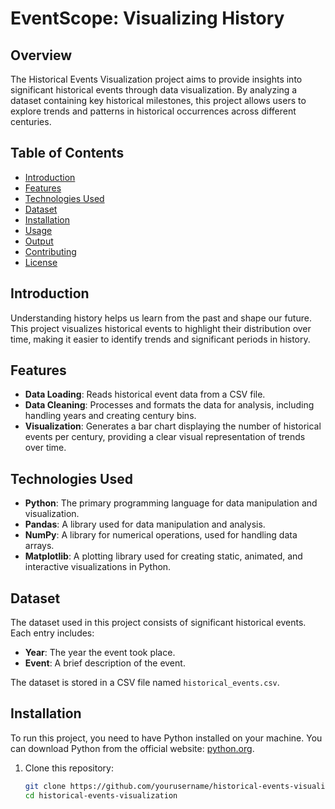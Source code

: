 # EventScope: Visualizing History

## Overview

The Historical Events Visualization project aims to provide insights into significant historical events through data visualization. By analyzing a dataset containing key historical milestones, this project allows users to explore trends and patterns in historical occurrences across different centuries.

## Table of Contents

- [Introduction](#introduction)
- [Features](#features)
- [Technologies Used](#technologies-used)
- [Dataset](#dataset)
- [Installation](#installation)
- [Usage](#usage)
- [Output](#output)
- [Contributing](#contributing)
- [License](#license)

## Introduction

Understanding history helps us learn from the past and shape our future. This project visualizes historical events to highlight their distribution over time, making it easier to identify trends and significant periods in history.

## Features

- **Data Loading**: Reads historical event data from a CSV file.
- **Data Cleaning**: Processes and formats the data for analysis, including handling years and creating century bins.
- **Visualization**: Generates a bar chart displaying the number of historical events per century, providing a clear visual representation of trends over time.

## Technologies Used

- **Python**: The primary programming language for data manipulation and visualization.
- **Pandas**: A library used for data manipulation and analysis.
- **NumPy**: A library for numerical operations, used for handling data arrays.
- **Matplotlib**: A plotting library used for creating static, animated, and interactive visualizations in Python.

## Dataset

The dataset used in this project consists of significant historical events. Each entry includes:

- **Year**: The year the event took place.
- **Event**: A brief description of the event.

The dataset is stored in a CSV file named `historical_events.csv`.

## Installation

To run this project, you need to have Python installed on your machine. You can download Python from the official website: [python.org](https://www.python.org/downloads/).

1. Clone this repository:
   ```bash
   git clone https://github.com/yourusername/historical-events-visualization.git
   cd historical-events-visualization
